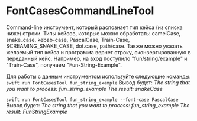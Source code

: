 # FontCasesCommandLineTool

Command-line инструмент, который распознает тип кейса (из списка ниже) строки. Типы кейсов, которые можно обработать: camelCase, snake_case, kebab-case, PascalCase, Train-Case, SCREAMING_SNAKE_CASE, dot.case, path/case. 
Также можно указать желаемый тип кейса и программа вернет строку, сконвертированную в переданный кейс. Например, на вход поступило "fun/string/example" и "Train-Case", получаем "Fun-String-Example". 

Для работы с данным инструментом используйте следующие команды:
`swift run FontCasesTool fun_string_example`
Вывод будет: 
*The string that you want to process: fun_string_example*
*The result: snakeCase*

`swift run FontCasesTool fun_string_example --font-case PascalCase`
Вывод будет: 
*The string that you want to process: fun_string_example*
*The result: FunStringExample*
